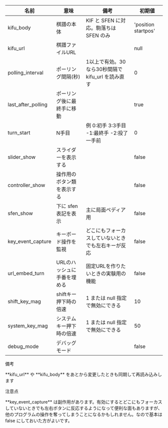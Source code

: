 | 名前                       | 意味                        | 備考                                                 | 初期値              |
|----------------------------|-----------------------------|------------------------------------------------------|---------------------|
| kifu_body                  | 棋譜の本体                  | KIF と SFEN に対応。駒落ちは SFEN のみ               | 'position startpos' |
| kifu_url                   | 棋譜ファイルURL             |                                                      | null                |
| polling_interval           | ポーリング間隔(秒)          | 1以上で有効。30 なら30秒間隔で kifu_url を読み直す   | 0                   |
| last_after_polling         | ポーリング後に最終手に移動  |                                                      | true                |
| turn_start                 | N手目                       | 例 0:初手 3:3手目 -1:最終手 -2:投了一手前            | 0                   |
| slider_show                | スライダーを表示する        |                                                      | false               |
| controller_show            | 操作用のボタン類を表示する  |                                                      | false               |
| sfen_show                  | 下に sfen 表記を表示        | 主に局面ペディア用                                   | false               |
| key_event_capture          | キーボード操作を監視        | どこにもフォーカスしていないときでも左右キーが反応   | false               |
| url_embed_turn             | URLのハッシュに手番を埋める | 固定URLを作りたいときの実験用の機能                  | false               |
| shift_key_mag              | shiftキー押下時の倍速       | 1 または null 指定で無効にできる                     | 10                  |
| system_key_mag             | システムキー押下時の倍速    | 1 または null 指定で無効にできる                     | 50                  |
| debug_mode                 | デバッグモード              |                                                      | false               |

<article class="message is-info">
  <div class="message-header">
    <p>備考</p>
  </div>
  <div class="message-body">
    **kifu_url** や **kifu_body** をあとから変更したときも同期して再読み込みします
  </div>
</article>

<article class="message is-warning">
  <div class="message-header">
    <p>注意点</p>
  </div>
  <div class="message-body">
    **key_event_capture** は副作用があります。有効にするとどこにもフォーカスしていないときでも左右ボタンに反応するようになって便利な面もありますが、他のプログラムの操作を奪ってしまうことになるかもしれません。なので基本は false にしておいた方がよいです。
  </div>
</article>
